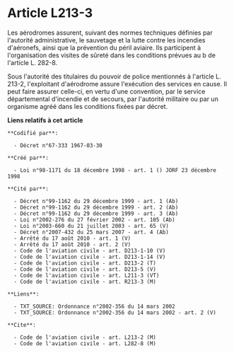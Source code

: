 # Article L213-3

Les aérodromes assurent, suivant des normes techniques définies par l'autorité administrative, le sauvetage et la lutte
contre les incendies d'aéronefs, ainsi que la prévention du péril aviaire. Ils participent à l'organisation des visites de
sûreté dans les conditions prévues au b de l'article L. 282-8.

Sous l'autorité des titulaires du pouvoir de police mentionnés à l'article L. 213-2, l'exploitant d'aérodrome assure
l'exécution des services en cause. Il peut faire assurer celle-ci, en vertu d'une convention, par le service départemental
d'incendie et de secours, par l'autorité militaire ou par un organisme agréé dans les conditions fixées par décret.

**Liens relatifs à cet article**

	**Codifié par**:

	  - Décret n°67-333 1967-03-30

	**Créé par**:

	  - Loi n°98-1171 du 18 décembre 1998 - art. 1 () JORF 23 décembre 1998

	**Cité par**:

	  - Décret n°99-1162 du 29 décembre 1999 - art. 1 (Ab)
	  - Décret n°99-1162 du 29 décembre 1999 - art. 2 (Ab)
	  - Décret n°99-1162 du 29 décembre 1999 - art. 3 (Ab)
	  - Loi n°2002-276 du 27 février 2002 - art. 105 (Ab)
	  - Loi n°2003-660 du 21 juillet 2003 - art. 65 (V)
	  - Décret n°2007-432 du 25 mars 2007 - art. 4 (Ab)
	  - Arrêté du 17 août 2010 - art. 1 (V)
	  - Arrêté du 17 août 2010 - art. 2 (V)
	  - Code de l'aviation civile - art. D213-1-10 (V)
	  - Code de l'aviation civile - art. D213-1-14 (V)
	  - Code de l'aviation civile - art. D213-2 (T)
	  - Code de l'aviation civile - art. D213-5 (V)
	  - Code de l'aviation civile - art. L211-3 (VT)
	  - Code de l'aviation civile - art. R213-3 (M)

	**Liens**:

	  - TXT_SOURCE: Ordonnance n°2002-356 du 14 mars 2002
	  - TXT_SOURCE: Ordonnance n°2002-356 du 14 mars 2002 - art. 2 (V)

	**Cite**:

	  - Code de l'aviation civile - art. L213-2 (M)
	  - Code de l'aviation civile - art. L282-8 (M)
